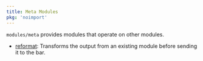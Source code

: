 ```yaml
---
title: Meta Modules
pkg: 'noimport'
---
```


`modules/meta` provides modules that operate on other modules.

* [reformat](reformat): Transforms the output from an existing module before
  sending it to the bar.
